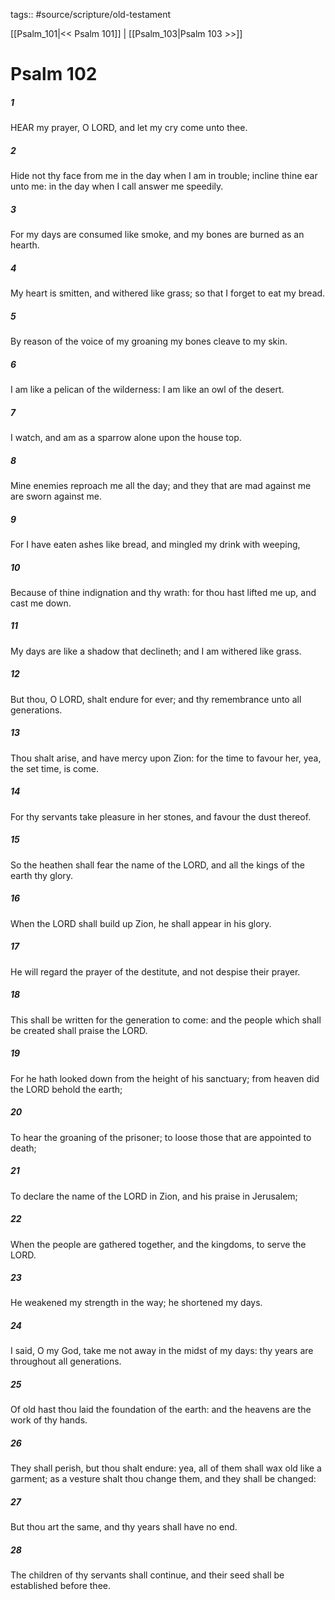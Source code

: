 tags:: #source/scripture/old-testament

[[Psalm_101|<< Psalm 101]] | [[Psalm_103|Psalm 103 >>]]

# Psalm 102

##### 1

HEAR my prayer, O LORD, and let my cry come unto thee.

##### 2

Hide not thy face from me in the day when I am in trouble; incline thine ear unto me: in the day when I call answer me speedily.

##### 3

For my days are consumed like smoke, and my bones are burned as an hearth.

##### 4

My heart is smitten, and withered like grass; so that I forget to eat my bread.

##### 5

By reason of the voice of my groaning my bones cleave to my skin.

##### 6

I am like a pelican of the wilderness: I am like an owl of the desert.

##### 7

I watch, and am as a sparrow alone upon the house top.

##### 8

Mine enemies reproach me all the day; and they that are mad against me are sworn against me.

##### 9

For I have eaten ashes like bread, and mingled my drink with weeping,

##### 10

Because of thine indignation and thy wrath: for thou hast lifted me up, and cast me down.

##### 11

My days are like a shadow that declineth; and I am withered like grass.

##### 12

But thou, O LORD, shalt endure for ever; and thy remembrance unto all generations.

##### 13

Thou shalt arise, and have mercy upon Zion: for the time to favour her, yea, the set time, is come.

##### 14

For thy servants take pleasure in her stones, and favour the dust thereof.

##### 15

So the heathen shall fear the name of the LORD, and all the kings of the earth thy glory.

##### 16

When the LORD shall build up Zion, he shall appear in his glory.

##### 17

He will regard the prayer of the destitute, and not despise their prayer.

##### 18

This shall be written for the generation to come: and the people which shall be created shall praise the LORD.

##### 19

For he hath looked down from the height of his sanctuary; from heaven did the LORD behold the earth;

##### 20

To hear the groaning of the prisoner; to loose those that are appointed to death;

##### 21

To declare the name of the LORD in Zion, and his praise in Jerusalem;

##### 22

When the people are gathered together, and the kingdoms, to serve the LORD.

##### 23

He weakened my strength in the way; he shortened my days.

##### 24

I said, O my God, take me not away in the midst of my days: thy years are throughout all generations.

##### 25

Of old hast thou laid the foundation of the earth: and the heavens are the work of thy hands.

##### 26

They shall perish, but thou shalt endure: yea, all of them shall wax old like a garment; as a vesture shalt thou change them, and they shall be changed:

##### 27

But thou art the same, and thy years shall have no end.

##### 28

The children of thy servants shall continue, and their seed shall be established before thee.
